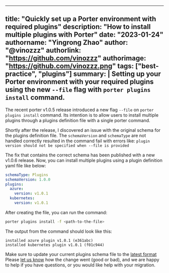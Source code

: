 
---
title: "Quickly set up a Porter environment with required plugins"
description: "How to install multiple plugins with Porter"
date: "2023-01-24"
authorname: "Yingrong Zhao"
author: "@vinozzz"
authorlink: "https://github.com/vinozzz"
authorimage: "https://github.com/vinozzz.png"
tags: ["best-practice", "plugins"]
summary: | 
    Setting up your Porter environment with your required plugins using the new `--file` flag with `porter plugins install` command.
---

The recent porter v1.0.5 release introduced a new flag `--file` on `porter plugins install` command. Its intention is to allow users to install multiple plugins through a plugins definition file with a single porter command.

Shortly after the release, I discovered an issue with the original schema for the plugins definition file. The `schemaVersion` and `schemaType` are not handled correctly resulted in the command fail with errors like:
`plugin version should not be specified when --file is provided`

The fix that contains the correct schema has been published with a new v1.0.6 release.
Now, you can install multiple plugins using a plugin definition yaml file like below:
```yaml
schemaType: Plugins
schemaVersion: 1.0.0
plugins:
  azure:
    version: v1.0.1
  kubernetes:
    version: v1.0.1
```

After creating the file, you can run the command:
```bash
porter plugins install -f <path-to-the-file>
```

The output from the command should look like this:
```
installed azure plugin v1.0.1 (e361abc)
installed kubernetes plugin v1.0.1 (f01c944)
```

Make sure to update your current plugins schema file to the [latest format](/reference/file-formats/#plugins) 
Please [let us know][contact] how the change went (good or bad), and we are happy to help if you have questions, or you would like help with your migration.

[announced]: https://github.com/docker/roadmap/issues/209
[Install Porter]: /install/
[contact]: /community/